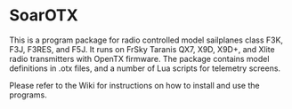 # SoarOTX
This is a program package for radio controlled model sailplanes class F3K, F3J, F3RES, and F5J. It runs on FrSky Taranis QX7, X9D, X9D+, and Xlite radio transmitters with OpenTX firmware. The package contains model definitions in .otx files, and a number of Lua scripts for telemetry screens.

Please refer to the Wiki for instructions on how to install and use the programs.